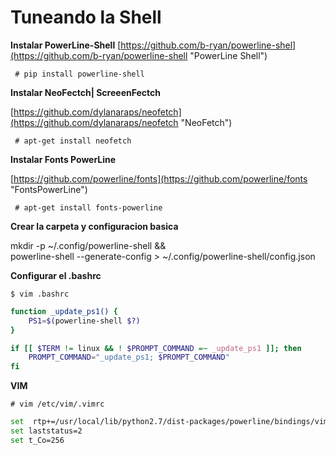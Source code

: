 # Tuneando la Shell

__Instalar PowerLine-Shell__
[https://github.com/b-ryan/powerline-shel](https://github.com/b-ryan/powerline-shell "PowerLine Shell")

``` # pip install powerline-shell```


__Instalar NeoFectch| ScreeenFectch__

[https://github.com/dylanaraps/neofetch](https://github.com/dylanaraps/neofetch "NeoFetch")

``` # apt-get install neofetch``` 

__Instalar Fonts PowerLine__

[https://github.com/powerline/fonts](https://github.com/powerline/fonts "FontsPowerLine")

``` # apt-get install fonts-powerline```


__Crear la carpeta y configuracion basica__

mkdir -p ~/.config/powerline-shell && \
powerline-shell --generate-config > ~/.config/powerline-shell/config.json


__Configurar el .bashrc__

```$ vim .bashrc```

```bash
function _update_ps1() {
    PS1=$(powerline-shell $?)
}

if [[ $TERM != linux && ! $PROMPT_COMMAND =~ _update_ps1 ]]; then
    PROMPT_COMMAND="_update_ps1; $PROMPT_COMMAND"
fi
```


__VIM__

```# vim /etc/vim/.vimrc ```

```bash
set  rtp+=/usr/local/lib/python2.7/dist-packages/powerline/bindings/vim/
set laststatus=2
set t_Co=256
```

